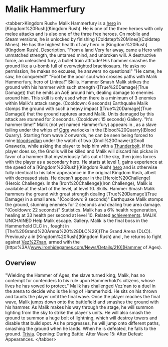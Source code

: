 # Malik Hammerfury

&lt;tabber&gt;Kingdom Rush=
Malik Hammerfury is a [hero](hero) in [Kingdom%20Rush](Kingdom Rush). He is one of the three heroes with only melee attacks and is also one of the three free heroes. On mobile and Steam versions, he is unlocked by finishing [Coldstep%20Mines](Coldstep Mines). He has the highest health of any hero in [Kingdom%20Rush](Kingdom Rush).
Description.
"From a land Very far away, came a Hero with unmatched strength, the untamed mind, and unbroken will. A destructive force, an unleashed fury, a bullet train attitude! His hammer smashes the ground like a u-bomb full of overweighted brachiosaurs. He asks no permission, he makes no excuses, he answers no questions!"
"He came, he saw, he conquered!"
"Fool be the poor soul who crosses paths with Malik Hammerfury, hero of Linirea!"
Skills.
Hammer Smash 
 Malik strikes the ground with his hammer with such strength ([True%20Damage](True Damage)) that he emits an AoE around him, dealing damage to enemies around him. This skill is only used when there is a minimum of 3 enemies within Malik's attack range. (Cooldown: 6 seconds)
Earthquake 
 Malik stomps the ground with such a heavy impact ([True%20Damage](True Damage)) that the ground ruptures around Malik. Units damaged by this attack are stunned for 2 seconds. (Cooldown: 15 seconds)
Gallery.
"It's hammer time!"
Malik (not yet named Hammerfury) appears in , as a slave toiling under the whips of [Ogre](Ogre) warlocks in the [Blood%20Quarry](Blood Quarry). Starting from wave 2 onwards, he can be seen being forced to mine [bloodsydian](bloodsydian) under the watch of two [Gnoll%20Gnawer](Gnoll Gnawer)s, while asking the player to help him with a [Thunderbolt](Thunderbolt). If the player does so, the Gnolls will be killed and Malik will discard his pickax in favor of a hammer that mysteriously falls out of the sky, then joins forces with the player as a secondary hero. He starts at level 1, gains experience at the speed of a [Kingdom%20Rush](Kingdom Rush) [hero](hero) and is otherwise fully identical to his later appearance in the original Kingdom Rush, albeit with decreased stats.
He doesn't appear in the [Heroic%20Challenge](Heroic Challenge). In the [Iron%20Challenge](Iron Challenge), Malik is available at the start of the level, at level 10. 
Skills.
Hammer Smash 
 Malik hammers the ground with great strength dealing [True%20Damage](True Damage) in a small area. "(Cooldown: 9 seconds)" 
Earthquake 
 Malik stomps the ground, stunning enemies for 2 seconds and dealing true area damage. "(Cooldown: 22 seconds)"
Statistics.
Malik has a 6% health regeneration, healing at 33 health per second at level 10.
Related [achievements](achievements).
 MALIK UNCHAINED Help Malik escape.
Gallery.
Malik is the final boss in the Hammerhold DLC in , fought in [The%20Grand%20Arena%20%28DLC%29](The Grand Arena (DLC)). Previously a in [Kingdom%20Rush](Kingdom Rush) and , he returns to fight against [Vez%27nan](Vez'nan), armed with the [https%3A//www.ironhidegames.com/News/Details/210](Hammer of Ages).
## Overview

"Wielding the Hammer of Ages, the slave turned king, Malik, has no contempt for contenders to his rule upon Hammerhold's citizens, whose lives he has vowed to protect."
Malik has challenged Vez'nan to a duel in the arena to decide who is the king of Hammerhold. He sits on his thrown and taunts the player until the final wave. Once the player reaches the final wave, Malik jumps down onto the battlefield and smashes the ground with his hammer. 
As Malik makes his way through the stage, he will summon lighting from the sky to strike the player's units. He will also smash the ground to summon a huge bolt of lightning, which will destroy towers and disable that build spot. As he progresses, he will jump onto different paths, smashing the ground when he lands. When he is defeated, he falls to the ground.
[Trivia](Quotes).
Opening:
During Battle:
After Wave 15:
After Defeat:
Appearances.
&lt;/tabber&gt;